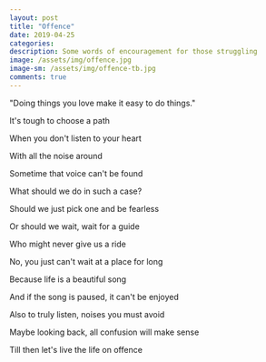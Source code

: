 ```yaml
---
layout: post
title: "Offence"
date: 2019-04-25
categories: 
description: Some words of encouragement for those struggling
image: /assets/img/offence.jpg
image-sm: /assets/img/offence-tb.jpg
comments: true
---
```


"Doing things you love make it easy to do things."

It's tough to choose a path

When you don't listen to your heart

With all the noise around 

Sometime that voice can't be found

What should we do in such a case?

Should we just pick one and be fearless

Or should we wait, wait for a guide

Who might never give us a ride

No, you just can't wait at a place for long

Because life is a beautiful song

And if the song is paused, it can't be enjoyed

Also to truly listen, noises you must avoid

Maybe looking back, all confusion will make sense

Till then let's live the life on offence
